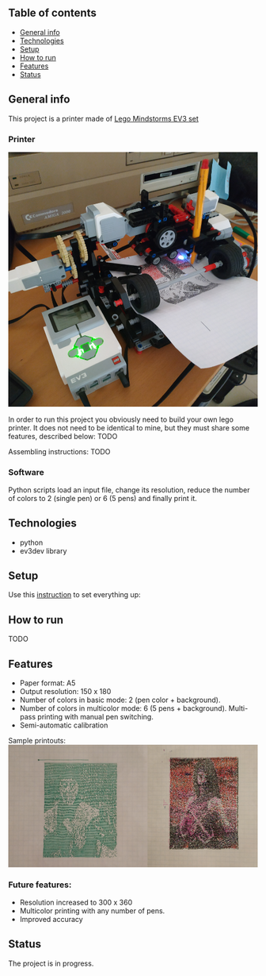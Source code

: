 ## Table of contents
* [General info](#general-info)
* [Technologies](#technologies)
* [Setup](#setup)
* [How to run](#how-to-run)
* [Features](#features)
* [Status](#status)

## General info
This project is a printer made of [Lego Mindstorms EV3 set](https://brickset.com/sets/31313-1/Mindstorms-EV3)

### Printer
![printer](photos/printer.jpg)

In order to run this project you obviously need to build your own lego printer.
It does not need to be identical to mine, but they must share some features, described below:
TODO

Assembling instructions:
TODO

### Software
Python scripts load an input file, change its resolution, reduce the number of colors
to 2 (single pen) or 6 (5 pens) and finally print it.

## Technologies
* python
* ev3dev library

## Setup
Use this [instruction](https://www.ev3dev.org/docs/getting-started/) to set everything up:

## How to run
TODO

## Features
* Paper format: A5
* Output resolution: 150 x 180
* Number of colors in basic mode: 2 (pen color + background).
* Number of colors in multicolor mode: 6 (5 pens + background). Multi-pass printing with manual pen switching.
* Semi-automatic calibration

Sample printouts:
![printer](photos/example.png)


### Future features:
* Resolution increased to 300 x 360
* Multicolor printing with any number of pens.
* Improved accuracy


## Status
The project is in progress.
